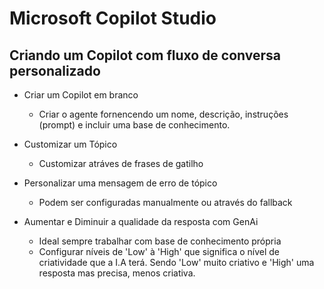 
# Microsoft Copilot Studio

## Criando um Copilot com fluxo de conversa personalizado

* Criar um Copilot em branco
    * Criar o agente fornencendo um nome, descrição, instruções (prompt) e incluir uma base de conhecimento.

* Customizar um Tópico
    * Customizar atráves de frases de gatilho

* Personalizar uma mensagem de erro de tópico
    *   Podem ser configuradas manualmente ou através do fallback

* Aumentar e Diminuir a qualidade da resposta com GenAi
    * Ideal sempre trabalhar com base de conhecimento própria
    * Configurar níveis de 'Low' à 'High' que significa o nível de criatividade que a I.A terá. Sendo 'Low' muito criativo e 'High' uma resposta mas precisa, menos criativa.
